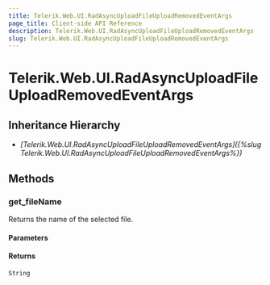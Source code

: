 ```yaml
---
title: Telerik.Web.UI.RadAsyncUploadFileUploadRemovedEventArgs
page_title: Client-side API Reference
description: Telerik.Web.UI.RadAsyncUploadFileUploadRemovedEventArgs
slug: Telerik.Web.UI.RadAsyncUploadFileUploadRemovedEventArgs
---
```


# Telerik.Web.UI.RadAsyncUploadFileUploadRemovedEventArgs 

## Inheritance Hierarchy

* *[Telerik.Web.UI.RadAsyncUploadFileUploadRemovedEventArgs]({%slug Telerik.Web.UI.RadAsyncUploadFileUploadRemovedEventArgs%})*


## Methods

### get_fileName

Returns the name of the selected file.

#### Parameters

#### Returns

`String`

